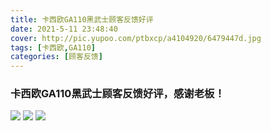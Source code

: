 ```yaml
---
title: 卡西欧GA110黑武士顾客反馈好评
date: 2021-5-11 23:48:40
cover: http://pic.yupoo.com/ptbxcp/a4104920/6479447d.jpg
tags: [卡西欧,GA110]
categories: [顾客反馈]
---
```


###  卡西欧GA110黑武士顾客反馈好评，感谢老板！
![](http://pic.yupoo.com/ptbxcp/4b74ff6b/6d7e7cfa.jpg)
![](http://pic.yupoo.com/ptbxcp/5a256ecd/1c3c538e.jpg)
![](http://pic.yupoo.com/ptbxcp/a4104920/6479447d.jpg)
